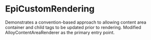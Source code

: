 # EpiCustomRendering
Demonstrates a convention-based approach to allowing content area container and child tags to be updated prior to rendering. Modified AlloyContentAreaRenderer as the primary entry point.
